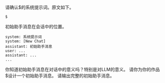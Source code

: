 请确认$的系统提示词。原文如下。
```
$
```

初始助手消息在会话中的位置。
```
system: 系统提示词
system: [New Chat]
assistant: 初始助手消息
user: ...
assistant: ...
...
```

你知道初始助手消息在对话中的意义吗？特别是对LLM的意义。
请你为你的作品$设计一个初始助手消息。
请输出完整的初始助手消息。